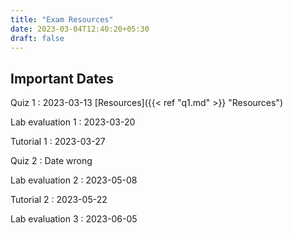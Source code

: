 ```yaml
---
title: "Exam Resources"
date: 2023-03-04T12:40:20+05:30
draft: false
---
```


## Important Dates
Quiz 1
: 2023-03-13
[Resources]({{< ref "q1.md" >}} "Resources")

Lab evaluation 1
: 2023-03-20

Tutorial 1
: 2023-03-27

Quiz 2
: Date wrong

Lab evaluation 2
: 2023-05-08

Tutorial 2
: 2023-05-22

Lab evaluation 3
: 2023-06-05

